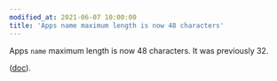 ```yaml
---
modified_at: 2021-06-07 10:00:00
title: 'Apps name maximum length is now 48 characters'
---
```


Apps `name` maximum length is now 48 characters. It was previously 32.

([doc](https://developers.scalingo.com/apps)).
